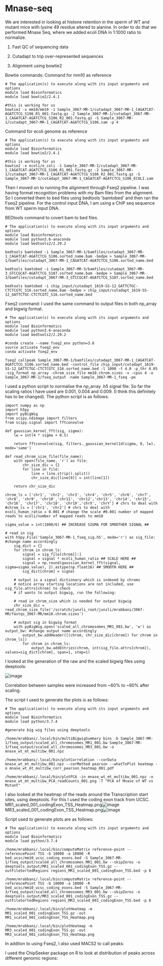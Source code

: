 # Mnase-seq
We are interested in looking at histone retention in the sperm of WT and mutant mice with lysine 49 residue altered to alanine. In order to do that we performed Mnase Seq, where we added ecoli DNA in 1:1000 ratio to normalize. 

1. Fast QC of sequencing data 
2. Cutadapt to trip over-represented sequences

3. Alignment using bowtie2 

Bowtie commands:
Command for mm10 as reference 
```
# The application(s) to execute along with its input arguments and options
module load Bioinformatics
module load bowtie2/2.4.1

#this is working for us 
bowtie2 -x mm10/mm10 -1 Sample_3067-MR-1/cutadapt_3067-MR-1_CAGATCAT-AGATCTCG_S106_R1_001.fastq.gz -2 Sample_3067-MR-1/cutadapt_3067-MR-1_CAGATCAT-AGATCTCG_S106_R2_001.fastq.gz -S Sample_3067-MR-1/cutadapt_3067-MR-1_CAGATCAT-AGATCTCG_S106.sam -p 4

```
Command for ecoli genome as reference 
```
# The application(s) to execute along with its input arguments and options
module load Bioinformatics
module load bowtie2/2.4.1

#this is working for us 
bowtie2 -x ecoli/e_coli -1 Sample_3067-MR-1/cutadapt_3067-MR-1_CAGATCAT-AGATCTCG_S106_R1_001.fastq.gz -2 Sample_3067-MR-1/cutadapt_3067-MR-1_CAGATCAT-AGATCTCG_S106_R2_001.fastq.gz -S Sample_3067-MR-1/cutadapt_3067-MR-1_CAGATCAT-AGATCTCG_S106_ECOLI.sam
```
Then I moved on to running the alignment through Fseq2 pipeline. I was having format recognition problems with my Bam files from the alignment. So I converted them to bed files using bedtools 'bamtobed' and then ran the Fseq2 pipeline. For the control input DNA, I am using a ChIP seq sequence from WT sperm input DNA. 

BEDtools command to covert bam to bed files. 

```
# The application(s) to execute along with its input arguments and options
module load Bioinformatics
module load python3.6-anaconda
module load bedtools2/2.29.2

bedtools bamtobed -i Sample_3067-MR-1/bamfiles/cutadapt_3067-MR-1_CAGATCAT-AGATCTCG_S106.sorted_name.bam -bedpe > Sample_3067-MR-1/bamfiles/cutadapt_3067-MR-1_CAGATCAT-AGATCTCG_S106.sorted_name.bed 

bedtools bamtobed -i Sample_3067-MR-3/bamfiles/cutadapt_3067-MR-3_GTCCGCAT-AGATCTCG_S107.sorted_name.bam -bedpe > Sample_3067-MR-3/bamfiles/cutadapt_3067-MR-3_GTCCGCAT-AGATCTCG_S107.sorted_name.bed

bedtools bamtobed -i chip_input/cutadapt_1619-SS-12_GATTCTGC-CTCTCGTC_S16.sorted_name.bam -bedpe > chip_input/cutadapt_1619-SS-12_GATTCTGC-CTCTCGTC_S16.sorted_name.bed
```
Fseq2 command: I used the same command to output files in both np_array and bigwig format. 

```
# The application(s) to execute along with its input arguments and options
module load Bioinformatics
module load python3.6-anaconda
module load bedtools2/2.29.2

#conda create --name fseq2_env python=3.6
source activate fseq2_env
conda activate fseq2_env

fseq2 callpeak Sample_3067-MR-1/bamfiles/cutadapt_3067-MR-1_CAGATCAT-AGATCTCG_S106.sorted_name.bed -control_file chip_input/cutadapt_1619-SS-12_GATTCTGC-CTCTCGTC_S16.sorted_name.bed -l 1000 -t 4.0 -p_thr 0.05 -sig_format np_array -chrom_size_file mm10.chrom.sizes -v -cpus 4 -o Sample_3067-MR-1/fseq_output -name Sample_3067-MR-1_fseq -pe

```
I used a python script to normalise the np_array .h5 signal file. So far the scaling ratios I have used are 0.001, 0.004 and 0.009. (I think this definitely has to be changed). The python script is as follows:

```
import numpy as np
import h5py
import pyBigWig
from scipy.ndimage import filters
from scipy.signal import fftconvolve

def gaussian_kernel_fft(sig, sigma):
    lw = int(4 * sigma + 0.5)

    return fftconvolve(sig, filters._gaussian_kernel1d(sigma, 0, lw), mode='same')
    
def read_chrom_size_file(file_name):
    with open(file_name, 'r') as file:
        chr_size_dic = {}
        for line in file:
            line = line.strip().split()
            chr_size_dic[line[0]] = int(line[1])

    return chr_size_dic
    
chrom_ls = ['chr1', 'chr2', 'chr3', 'chr4', 'chr5', 'chr6', 'chr7', 'chr8', 'chr9', 'chr10','chr11', 'chr12','chr13', 'chr14', 'chr15', 'chr16', 'chr17', 'chr18', 'chr19','chrX', 'chrY'] # chrs to deal with
#chrom_ls = ['chr1', 'chr2'] # chrs to deal with
ecoli_human_ratio = 0.001 # change the scale #0.001 number of mapped reads to ecoli/number of mapped reads to mm10

sigma_value = int(1000/6) ## INCREASE SIGMA FOR SMOOTHER SIGNAL ##

# read in sig
with h5py.File('Sample_3067-MR-1_fseq_sig.h5', mode='r') as sig_file: #change name accordingly
    sig_dict = {}
    for chrom in chrom_ls:
        signal = sig_file[chrom][:]
        signal = signal * ecoli_human_ratio ## SCALE HERE ##
        signal = np.round(gaussian_kernel_fft(signal, sigma=sigma_value), 2).astype(np.float16) ## SMOOTH HERE ##
        sig_dict[chrom] = signal
    
    # output is a signal dictionary which is indexed by chroms
    # notice array starting locations are not included, use sig_file.attrs[chrom] to check
    # if wants to output bigwig, run the following:
    
    # read in chrom_size which is needed for output bigwig
    chr_size_dic = read_chrom_size_file('/scratch/junzli_root/junzli/mrabbani/3067-MR/fastqs_3067-MR/mm10.chrom.sizes')

    # output sig in bigwig format
    with pyBigWig.open('scaled_all_chromosomes_MR1_001.bw', 'w') as output_bw: #change output name accordingly
        output_bw.addHeader([(chrom, chr_size_dic[chrom]) for chrom in chrom_ls])
        for chrom in chrom_ls:
            output_bw.addEntries(chrom, int(sig_file.attrs[chrom]), values=sig_dict[chrom], span=1, step=1)
```

I looked at the generation of the raw and the scaled bigwig files using deeptools:

![image](https://user-images.githubusercontent.com/54853508/114576750-6c647280-9c49-11eb-86d7-c102a17c4571.png)

Correlation between samples were increased from ~60% to ~80% after scaling. 

The script I used to generate the plots is as follows:
```
# The application(s) to execute along with its input arguments and options
module load Bioinformatics
module load python/3.7.4

#generate big wig files using deeptools

/home/mrabbani/.local/bin/multiBigwigSummary bins -b Sample_3067-MR-1/fseq_output/scaled_all_chromosomes_MR1_001.bw Sample_3067-MR-3/fseq_output/scaled_all_chromosomes_MR3_001.bw -o mnase_wt_mt_multibw_001.npz

/home/mrabbani/.local/bin/plotCorrelation --corData mnase_wt_mt_multibw_001.npz --corMethod pearson --whatToPlot heatmap -o mnase_wt_mt_multibw_corr_pearson_heatmap_001.pdf

/home/mrabbani/.local/bin/plotPCA -in mnase_wt_mt_multibw_001.npz -o mnase_wt_mt_multibw_PCA_readCounts_001.png -T "PCA of Mnase of WT vs Mutant"
```

I also looked at the heatmap of the reads around the Transcription start sites, using deeptools. For this I used the coding exon track from UCSC.
MR1_scaled_001_codingExon_TSS_Heatmap.png![image](https://user-images.githubusercontent.com/54853508/114583148-4b068500-9c4f-11eb-8561-1b98d1d17312.png)
MR3_scaled_001_codingExon_TSS_Heatmap.png![image](https://user-images.githubusercontent.com/54853508/114583163-4fcb3900-9c4f-11eb-86e6-baf65839502b.png)

Script used to generate plots are as follows:

```
# The application(s) to execute along with its input arguments and options
module load Bioinformatics
module load python/3.7.4

/home/mrabbani/.local/bin/computeMatrix reference-point --referencePoint TSS -b 10000 -a 10000 -R bed_ucsc/mm10_ucsc_coding_exons.bed -S Sample_3067-MR-1/fseq_output/scaled_all_chromosomes_MR1_001.bw --skipZeros -o deeptools_output/MR1_scaled_001_codingExon_TSS.gz --outFileSortedRegions regions_MR1_scaled_001_codingExon_TSS.bed -p 8

/home/mrabbani/.local/bin/computeMatrix reference-point --referencePoint TSS -b 10000 -a 10000 -R bed_ucsc/mm10_ucsc_coding_exons.bed -S Sample_3067-MR-3/fseq_output/scaled_all_chromosomes_MR3_001.bw --skipZeros -o deeptools_output/MR3_scaled_001_codingExon_TSS.gz --outFileSortedRegions regions_MR3_scaled_001_codingExon_TSS.bed -p 8

/home/mrabbani/.local/bin/plotHeatmap -m MR1_scaled_001_codingExon_TSS.gz -out MR1_scaled_001_codingExon_TSS_Heatmap.png 

/home/mrabbani/.local/bin/plotHeatmap -m MR3_scaled_001_codingExon_TSS.gz -out MR3_scaled_001_codingExon_TSS_Heatmap.png 

```
In addtion to using Fseq2, I also used MACS2 to call peaks:


I used the ChipSeeker package on R to look at distribution of peaks across different genomic regions:


